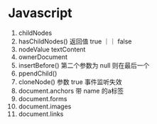# Javascript

1. childNodes
2. hasChildNodes() 返回值 true ｜｜ false
3. nodeValue textContent
4. ownerDocument
5. insertBefore()  第二个参数为 null 则在最后一个
6. ppendChild()
7. cloneNode() 参数 true 事件监听失效
8. document.anchors 带 name 的a标签
9. document.forms
10. document.images
11. document.links
